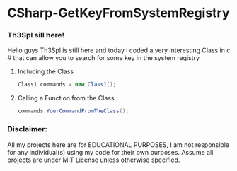 # CSharp-GetKeyFromSystemRegistry

### Th3Spl sill here!

Hello guys Th3Spl is still here and today i coded a very interesting Class in c # that can allow you to search for some key in the system registry 

1. Including the Class 
   ```C#
   Class1 commands = new Class1();
   ```
   
2. Calling a Function from the Class   
   ```C#
   commands.YourCommandFromTheClass();
   ```
   
   
### Disclaimer:
All my projects here are for EDUCATIONAL PURPOSES, I am not responsible for any individual(s) using my code for their own purposes. Assume all projects are under MIT License unless otherwise specified.
